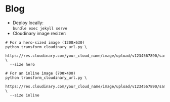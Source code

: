 # Blog

- Deploy locally:  
`bundle exec jekyll serve`
- Cloudinary image resizer:
```
# For a hero-sized image (1200×630)
python transform_cloudinary_url.py \
  https://res.cloudinary.com/your_cloud_name/image/upload/v1234567890/sample.jpg \
  --size hero

# For an inline image (700×400)
python transform_cloudinary_url.py \
  https://res.cloudinary.com/your_cloud_name/image/upload/v1234567890/sample.jpg \
  --size inline
  ```